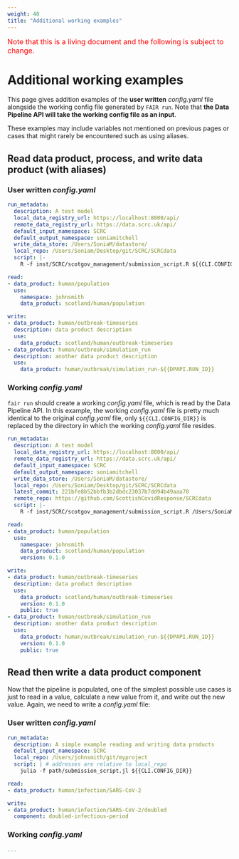 ```yaml
---
weight: 40
title: "Additional working examples"
---
```


<span style="font-size:12pt; color:red">Note that this is a living document and the following is subject to change.</span>

# Additional working examples

This page gives addition examples of the **user written** *config.yaml* file alongside the working config file generated by `FAIR run`. Note that **the Data Pipeline API will take the working config file as an input**.

These examples may include variables not mentioned on previous pages or cases that might rarely be encountered such as using aliases.

## Read data product, process, and write data product (with aliases)

### User written *config.yaml*

```yaml
run_metadata:
  description: A test model
  local_data_registry_url: https://localhost:8000/api/
  remote_data_registry_url: https://data.scrc.uk/api/
  default_input_namespace: SCRC
  default_output_namespace: soniamitchell
  write_data_store: /Users/SoniaM/datastore/
  local_repo: /Users/Soniam/Desktop/git/SCRC/SCRCdata
  script: |- 
    R -f inst/SCRC/scotgov_management/submission_script.R ${{CLI.CONFIG_DIR}}

read:
- data_product: human/population
  use:
    namespace: johnsmith
    data_product: scotland/human/population

write:
- data_product: human/outbreak-timeseries
  description: data product description
  use:
    data_product: scotland/human/outbreak-timeseries
- data_product: human/outbreak/simulation_run
  description: another data product description
  use:
    data_product: human/outbreak/simulation_run-${{DPAPI.RUN_ID}}
```

### Working *config.yaml*

`fair run` should create a working *config.yaml* file, which is read by the Data Pipeline API. In this example, the working *config.yaml* file is pretty much identical to the original *config.yaml* file, only `${{CLI.CONFIG_DIR}}` is replaced by the directory in which the working *config.yaml* file resides.

```yaml
run_metadata:
  description: A test model
  local_data_registry_url: https://localhost:8000/api/
  remote_data_registry_url: https://data.scrc.uk/api/
  default_input_namespace: SCRC
  default_output_namespace: soniamitchell
  write_data_store: /Users/SoniaM/datastore/
  local_repo: /Users/Soniam/Desktop/git/SCRC/SCRCdata
  latest_commit: 221bfe8b52bbfb3b2dbdc23037b7dd94b49aaa70
  remote_repo: https://github.com/ScottishCovidResponse/SCRCdata
  script: |- 
    R -f inst/SCRC/scotgov_management/submission_script.R /Users/SoniaM/datastore/coderun/20210511-231444/

read:
- data_product: human/population
  use:
    namespace: johnsmith
    data_product: scotland/human/population
    version: 0.1.0

write:
- data_product: human/outbreak-timeseries
  description: data product description
  use:
    data_product: scotland/human/outbreak-timeseries
    version: 0.1.0
    public: true
- data_product: human/outbreak/simulation_run
  description: another data product description
  use:
    data_product: human/outbreak/simulation_run-${{DPAPI.RUN_ID}}
    version: 0.1.0
    public: true
```

## Read then write a data product component

Now that the pipeline is populated, one of the simplest possible use cases is just to read in a value, calculate a new value from it, and write out the new value. Again, we need to write a *config.yaml* file:

### User written *config.yaml*

```yaml
run_metadata: 
  description: A simple example reading and writing data products
  default_input_namespace: SCRC
  local_repo: /Users/johnsmith/git/myproject
  script: | # addresses are relative to local_repo
    julia -f path/submission_script.jl ${{CLI.CONFIG_DIR}}

read:
- data_product: human/infection/SARS-CoV-2

write:
- data_product: human/infection/SARS-CoV-2/doubled
  component: doubled-infectious-period
```

### Working *config.yaml*

```yaml
...
```
